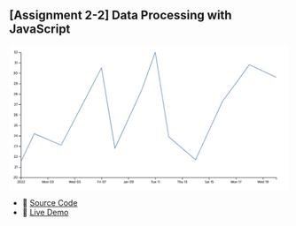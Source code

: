 ## [Assignment 2-2] Data Processing with JavaScript
<img src="image.png" style="max-width: 100%; max-height: 400px; width: auto; height: auto; display: block; margin: auto;"/>

* 🧾 [Source Code](https://github.com/hoonably/information-visualization/tree/main/assignment_2/1-2/)
* 📌 [Live Demo](https://hoonably.github.io/information-visualization/assignment_2/1-2/assignment1-2)
